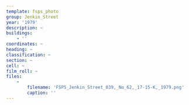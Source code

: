 ```yaml
---
template: fsps_photo
group: Jenkin_Street
year: '1979'
description: ~
buildings:
    - ''
coordinates: ~
heading: ~
classification: ~
section: ~
cell: ~
film_roll: ~
files:
    -
        filename: 'FSPS_Jenkin_Street_039,_No_62,_17-15-K,_1979.png'
        caption: ''
---
```

